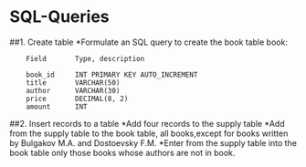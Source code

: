 # SQL-Queries

##1. Create table
	*Formulate an SQL query to create the book table book:

		Field		Type, description

		book_id		INT PRIMARY KEY AUTO_INCREMENT
		title		VARCHAR(50)
		author		VARCHAR(30)
		price		DECIMAL(8, 2)
		amount		INT

##2. Insert records to a table 
	*Add four records to the supply table
	*Add from the supply table to the book table, all books,except for books written by Bulgakov M.A. and Dostoevsky F.M.
	*Enter from the supply table into the book table only   those books whose authors are not in book.
